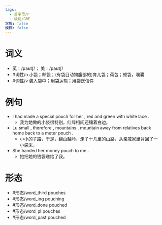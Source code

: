 ```yaml
---
tags:
  - 首字母/P
  - 级别/GRE
掌握: false
模糊: false
---
```

# 词义
- 英：/paʊtʃ/； 美：/paʊtʃ/
- #词性/n  小袋；邮袋；(有袋目动物腹部的)育儿袋；荷包；颊袋，喉囊
- #词性/v  装入袋中；用袋运输；用袋送信件
# 例句
- I had made a special pouch for her , red and green with white lace .
	- 我为她做的小袋很特别，红绿相间还镶着白边。
- Lu small , therefore , mountains , mountain away from relatives back home back to a meter pouch .
	- 小小的子路，于是，翻山越岭，走了十几里的山路，从亲戚家里背回了一小袋米。
- She handed her money pouch to me .
	- 她把她的钱袋递给了我。
# 形态
- #形态/word_third pouches
- #形态/word_ing pouching
- #形态/word_done pouched
- #形态/word_pl pouches
- #形态/word_past pouched
